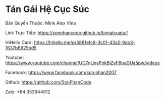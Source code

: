 # Tán Gái Hệ Cục Súc
Bản Quyền Thuộc: Mink Alex Vina

Link Trực Tiếp: https://sonphancode.github.io/bimatcuatui/

HiHello Card: https://hihello.me/p/3881efc8-3c01-43a2-9ab3-1637b8925bd5

Youtube: https://www.youtube.com/channel/UC7qUnyPnkBiZvF8paDUa5pw/videos

Facebook: https://www.facebook.com/son.phan2007

Github: https://github.com/SonPhanCode

Zalo: +84 353944912 
